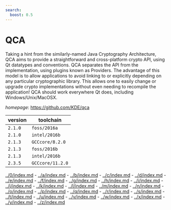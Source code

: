 ```yaml
---
search:
  boost: 0.5
---
```

# QCA

Taking a hint from the similarly-named Java Cryptography Architecture,   QCA aims to provide a straightforward and cross-platform crypto API, using Qt datatypes   and conventions. QCA separates the API from the implementation, using plugins known as   Providers. The advantage of this model is to allow applications to avoid linking to or   explicitly depending on any particular cryptographic library. This allows one to easily   change or upgrade crypto implementations without even needing to recompile the   application! QCA should work everywhere Qt does, including Windows/Unix/MacOSX.

*homepage*: <https://github.com/KDE/qca>

version | toolchain
--------|----------
``2.1.0`` | ``foss/2016a``
``2.1.0`` | ``intel/2016b``
``2.1.3`` | ``GCCcore/8.2.0``
``2.1.3`` | ``foss/2016b``
``2.1.3`` | ``intel/2016b``
``2.3.5`` | ``GCCcore/11.2.0``

[../0/index.md](0) - [../a/index.md](a) - [../b/index.md](b) - [../c/index.md](c) - [../d/index.md](d) - [../e/index.md](e) - [../f/index.md](f) - [../g/index.md](g) - [../h/index.md](h) - [../i/index.md](i) - [../j/index.md](j) - [../k/index.md](k) - [../l/index.md](l) - [../m/index.md](m) - [../n/index.md](n) - [../o/index.md](o) - [../p/index.md](p) - [../q/index.md](q) - [../r/index.md](r) - [../s/index.md](s) - [../t/index.md](t) - [../u/index.md](u) - [../v/index.md](v) - [../w/index.md](w) - [../x/index.md](x) - [../y/index.md](y) - [../z/index.md](z)

